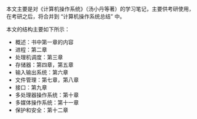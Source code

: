 本文主要是对《计算机操作系统》（汤小丹等著）的学习笔记，主要供考研使用，在考研之后，将合并到 “计算机操作系统总结” 中。

本文的结构主要如下所示：

- 概述：书中第一章的内容
- 进程：第二章
- 处理机调度：第三章
- 存储器：第四章，第五章
- 输入输出系统：第六章
- 文件管理：第七章，第八章
- 接口：第九章
- 多处理器操作系统：第十章
- 多媒体操作系统：第十一章
- 保护和安全：第十二章
